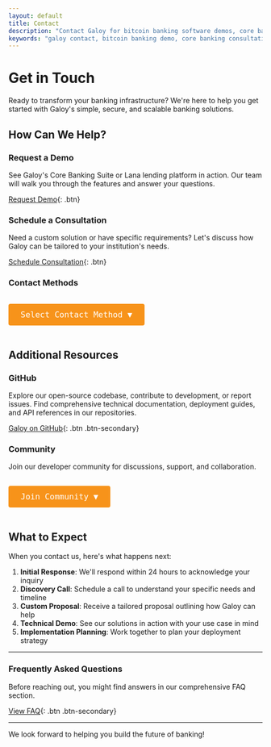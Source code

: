 ```yaml
---
layout: default
title: Contact
description: "Contact Galoy for bitcoin banking software demos, core banking consultations, and bitcoin-backed lending platform integration. Get started with enterprise-grade bitcoin banking infrastructure today."
keywords: "galoy contact, bitcoin banking demo, core banking consultation, bitcoin loan platform demo, fintech software contact, banking software sales, bitcoin infrastructure contact, galoy demo, banking software consultation"
---
```


# Get in Touch

Ready to transform your banking infrastructure? We're here to help you get started with Galoy's simple, secure, and scalable banking solutions.

## How Can We Help?

### Request a Demo
See Galoy's Core Banking Suite or Lana lending platform in action. Our team will walk you through the features and answer your questions.

[Request Demo](https://calendly.com/andrew-galoy/){: .btn}

### Schedule a Consultation
Need a custom solution or have specific requirements? Let's discuss how Galoy can be tailored to your institution's needs.

[Schedule Consultation](https://calendly.com/andrew-galoy/){: .btn}

### Contact Methods

<div class="contact-dropdown">
  <button class="contact-dropdown-btn" onclick="toggleDropdown()">Select Contact Method ▼</button>
  <div class="contact-dropdown-content" id="contactDropdown">
    <div class="contact-item">
      <strong>Enterprise Inquiries</strong>
      <input type="text" value="biz@galoy.io" readonly onclick="copyToClipboard(this)">
    </div>
    <div class="contact-item">
      <strong>Public Telegram</strong>
      <input type="text" value="https://t.me/galoyofficial" readonly onclick="copyToClipboard(this)">
    </div>
    <div class="contact-item">
      <strong>Public Discord</strong>
      <input type="text" value="https://discord.gg/MzWus8Nvzw" readonly onclick="copyToClipboard(this)">
    </div>
  </div>
</div>

<script>
function toggleDropdown() {
  document.getElementById("contactDropdown").classList.toggle("show");
}

function toggleCommunityDropdown() {
  document.getElementById("communityDropdown").classList.toggle("show");
}

function copyToClipboard(element) {
  element.select();
  document.execCommand('copy');

  // Show feedback
  const originalValue = element.value;
  element.value = "Copied!";
  setTimeout(() => {
    element.value = originalValue;
  }, 1000);
}

// Close dropdown when clicking outside
window.onclick = function(event) {
  if (!event.target.matches('.contact-dropdown-btn')) {
    var dropdowns = document.getElementsByClassName("contact-dropdown-content");
    for (var i = 0; i < dropdowns.length; i++) {
      var openDropdown = dropdowns[i];
      if (openDropdown.classList.contains('show')) {
        openDropdown.classList.remove('show');
      }
    }
  }
}
</script>

<style>
.contact-dropdown {
  position: relative;
  display: inline-block;
  margin: 1rem 0;
}

.contact-dropdown-btn {
  background-color: #f7931a;
  color: white;
  padding: 0.75rem 1.5rem;
  font-size: 16px;
  border: none;
  border-radius: 4px;
  cursor: pointer;
  font-family: "Source Code Pro", monospace;
  font-weight: 500;
}

.contact-dropdown-btn:hover {
  background-color: #e6830f;
}

.contact-dropdown-content {
  display: none;
  position: absolute;
  background-color: #161b22;
  min-width: 300px;
  box-shadow: 0px 8px 16px 0px rgba(0,0,0,0.2);
  z-index: 1;
  border: 1px solid #30363d;
  border-radius: 6px;
  padding: 1rem;
  top: 100%;
  left: 0;
}

.contact-dropdown-content.show {
  display: block;
}

.contact-item {
  margin-bottom: 1rem;
}

.contact-item:last-child {
  margin-bottom: 0;
}

.contact-item strong {
  display: block;
  color: #f0f6fc;
  margin-bottom: 0.5rem;
  font-size: 14px;
}

.contact-item input {
  width: 100%;
  padding: 8px;
  background-color: #0d1117;
  border: 1px solid #30363d;
  border-radius: 4px;
  color: #e6edf3;
  font-family: "Source Code Pro", monospace;
  font-size: 13px;
  cursor: pointer;
}

.contact-item input:focus {
  outline: 2px solid #f7931a;
  border-color: #f7931a;
}
</style>

## Additional Resources

### GitHub
Explore our open-source codebase, contribute to development, or report issues. Find comprehensive technical documentation, deployment guides, and API references in our repositories.

[Galoy on GitHub](https://github.com/GaloyMoney){: .btn .btn-secondary}

### Community
Join our developer community for discussions, support, and collaboration.

<div class="contact-dropdown">
  <button class="contact-dropdown-btn" onclick="toggleCommunityDropdown()">Join Community ▼</button>
  <div class="contact-dropdown-content" id="communityDropdown">
    <div class="contact-item">
      <strong>Public Telegram</strong>
      <input type="text" value="https://t.me/galoyofficial" readonly onclick="copyToClipboard(this)">
    </div>
    <div class="contact-item">
      <strong>Public Discord</strong>
      <input type="text" value="https://discord.gg/MzWus8Nvzw" readonly onclick="copyToClipboard(this)">
    </div>
  </div>
</div>

## What to Expect

When you contact us, here's what happens next:

1. **Initial Response**: We'll respond within 24 hours to acknowledge your inquiry
2. **Discovery Call**: Schedule a call to understand your specific needs and timeline
3. **Custom Proposal**: Receive a tailored proposal outlining how Galoy can help
4. **Technical Demo**: See our solutions in action with your use case in mind
5. **Implementation Planning**: Work together to plan your deployment strategy

---

### Frequently Asked Questions

Before reaching out, you might find answers in our comprehensive FAQ section.

[View FAQ](https://dylanwilson21.github.io/markdownsite/faq.html){: .btn .btn-secondary}

---

We look forward to helping you build the future of banking!